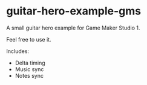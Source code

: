 # guitar-hero-example-gms
A small guitar hero example for Game Maker Studio 1. 

Feel free to use it. 

Includes:
- Delta timing
- Music sync
- Notes sync

